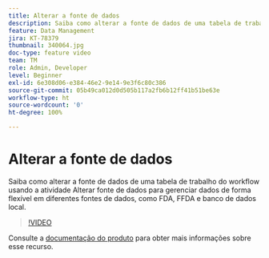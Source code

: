 ```yaml
---
title: Alterar a fonte de dados
description: Saiba como alterar a fonte de dados de uma tabela de trabalho do workflow usando a atividade Alterar fonte de dados para gerenciar dados de forma flexível em diferentes fontes de dados, como FDA, FFDA e banco de dados local.
feature: Data Management
jira: KT-78379
thumbnail: 340064.jpg
doc-type: feature video
team: TM
role: Admin, Developer
level: Beginner
exl-id: 6e308d06-e384-46e2-9e14-9e3f6c80c386
source-git-commit: 05b49ca012d0d505b117a2fb6b12ff41b51be63e
workflow-type: ht
source-wordcount: '0'
ht-degree: 100%

---
```


# Alterar a fonte de dados

Saiba como alterar a fonte de dados de uma tabela de trabalho do workflow usando a atividade Alterar fonte de dados para gerenciar dados de forma flexível em diferentes fontes de dados, como FDA, FFDA e banco de dados local.

>[!VIDEO](https://video.tv.adobe.com/v/340064?quality=12&learn=on)

Consulte a [documentação do produto](https://experienceleague.adobe.com/docs/campaign/campaign-v8/config/workflows.html?lang=pt-BR#change-data-source-activity) para obter mais informações sobre esse recurso.
